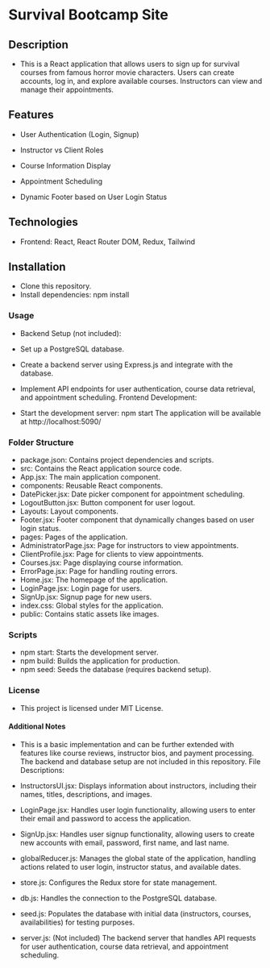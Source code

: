 # Survival Bootcamp Site

## Description

- This is a React application that allows users to sign up for survival courses from famous horror movie characters. Users can create accounts, log in, and explore available courses. Instructors can view and manage their appointments.

## Features

- User Authentication (Login, Signup)

- Instructor vs Client Roles

- Course Information Display

- Appointment Scheduling

- Dynamic Footer based on User Login Status

## Technologies

- Frontend: React, React Router DOM, Redux, Tailwind

## Installation

- Clone this repository.
- Install dependencies: npm install

### Usage

- Backend Setup (not included):

- Set up a PostgreSQL database.

- Create a backend server using Express.js and integrate with the database.

- Implement API endpoints for user authentication, course data retrieval, and appointment scheduling.
  Frontend Development:

- Start the development server: npm start
  The application will be available at http://localhost:5090/

### Folder Structure

- package.json: Contains project dependencies and scripts.
- src: Contains the React application source code.
- App.jsx: The main application component.
- components: Reusable React components.
- DatePicker.jsx: Date picker component for appointment scheduling.
- LogoutButton.jsx: Button component for user logout.
- Layouts: Layout components.
- Footer.jsx: Footer component that dynamically changes based on user login status.
- pages: Pages of the application.
- AdministratorPage.jsx: Page for instructors to view appointments.
- ClientProfile.jsx: Page for clients to view appointments.
- Courses.jsx: Page displaying course information.
- ErrorPage.jsx: Page for handling routing errors.
- Home.jsx: The homepage of the application.
- LoginPage.jsx: Login page for users.
- SignUp.jsx: Signup page for new users.
- index.css: Global styles for the application.
- public: Contains static assets like images.

### Scripts

- npm start: Starts the development server.
- npm build: Builds the application for production.
- npm seed: Seeds the database (requires backend setup).

### License

- This project is licensed under MIT License.

#### Additional Notes

- This is a basic implementation and can be further extended with features like course reviews, instructor bios, and payment processing.
  The backend and database setup are not included in this repository.
  File Descriptions:

- InstructorsUI.jsx: Displays information about instructors, including their names, titles, descriptions, and images.
- LoginPage.jsx: Handles user login functionality, allowing users to enter their email and password to access the application.
- SignUp.jsx: Handles user signup functionality, allowing users to create new accounts with email, password, first name, and last name.
- globalReducer.js: Manages the global state of the application, handling actions related to user login, instructor status, and available dates.
- store.js: Configures the Redux store for state management.
- db.js: Handles the connection to the PostgreSQL database.
- seed.js: Populates the database with initial data (instructors, courses, availabilities) for testing purposes.
- server.js: (Not included) The backend server that handles API requests for user authentication, course data retrieval, and appointment scheduling.
